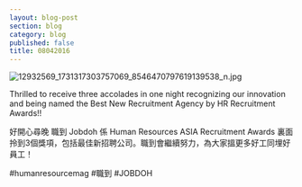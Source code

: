 ```yaml
---
layout: blog-post
section: blog
category: blog
published: false
title: 08042016
---
```

![12932569_1731317303757069_8546470797619139538_n.jpg]({{site.baseurl}}/media/12932569_1731317303757069_8546470797619139538_n.jpg)

Thrilled to receive three accolades in one night recognizing our innovation and being named the Best New Recruitment Agency by HR Recruitment Awards!! 

好開心尋晚 職到 Jobdoh 係 Human Resources ASIA Recruitment Awards 裏面拎到3個獎項，包括最佳新招聘公司。職到會繼續努力，為大家搵更多好工同埋好員工！

#humanresourcemag #職到 #JOBDOH
